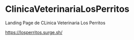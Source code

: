 # ClinicaVeterinariaLosPerritos
Landing Page de CLinica Veterinaria Los Perritos


https://losperritos.surge.sh/
